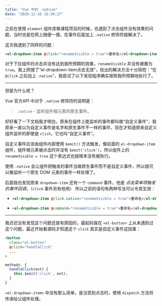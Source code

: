 ```yaml
---
title: "Vue 中的 .native"
date: "2020-12-16 16:30:27"
---
```


之前在使用 `element` 组件库做课程项目的时候，也遇到了点击组件没有效果的问题，当时也是在网上随便一搜，在事件后面加上 `.native` 修饰符就解决了。

这次我遇到了同样的问题：

```html
<el-dropdown-item @click="renameVisible = true">重命名</el-dropdown-item>
```

对于下拉组件的点击并没有达到我所预期的效果，`renameVisible` 并没有被置为 `true`。我上网搜了“el-dropdown-item点击无效”，给出的解决方法十分简短：“在 `@click` 之后加上 `.native`”，我尝试了以下发现程序确实按照我所预期地执行了。



---



但是为什么呢？

Vue 官方API 中对于 `.native` 修饰符的说明是：

> `.native` - 监听组件根元素的原生事件。

好好看了一下文档我才明白，原来在组件上能监听的事件都叫做“自定义事件”，我原来一直以为自定义事件是名字和原生事件不一样的事件，现在才知道原来自定义组件监听的即使是 `click`，它也叫“自定义事件”。

自定义事件应该由组件内部使用 `$emit()` 方法触发，像前面的 `el-dropdown-item` 组件，组件根元素被点击时并没有 `$emit('click')`，所以组件上的 `renameVisible = true` 这个表达式也就根本没有被执行。

使用 `.native` 会让组件把触发的事件当做原生事件而不是自定义事件，所以就可以像监听一个原生 DOM 元素的事件一样处理了。



后面我也发现原来 `dropdown-item` 还有一个 `command` 事件，他是 <em>点击菜单项触发的事件回调</em>，（`click` 事件另有他用） 所以之前的语句有两种写法可以令其生效：

- ```html
  <el-dropdown-item @click.native="renameVisible = true">重命名</el-dropdown-item>
  ```

- ```html
  <el-dropdown-item @command="renameVisible = true">重命名</el-dropdown-item>
  ```



---



我迟迟没有发现这个问题还是有原因的，最起码我在 `<el-button>` 上从未遇到过这个问题，最近开始看源码才知道这个 `click` 其实是自定义事件这回事：

```html
<button
  class="el-button"
  @click="handleClick"
  ...
>
```

```javascript
methods: {
  handleClick(evt) {
    this.$emit('click', evt);
  }
}
```



`<el-dropdown-item>` 中没有那么简单，是当受到点击时，使用 `dispatch` 方法将传递给父组件处理。
